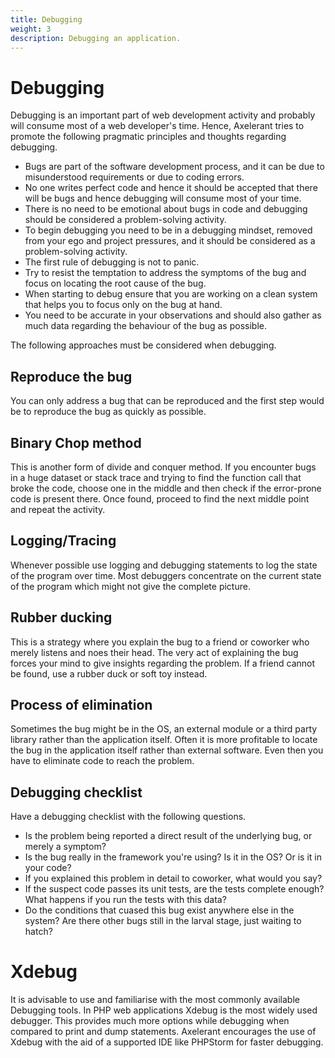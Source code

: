 ```yaml
---
title: Debugging 
weight: 3
description: Debugging an application. 
---
```


# Debugging

Debugging is an important part of web development activity and probably will consume most of a 
web developer's time.  Hence, Axelerant tries to promote the following pragmatic principles and thoughts 
regarding debugging. 

* Bugs are part of the software development process, and it can be due to misunderstood requirements or due to coding errors. 
* No one writes perfect code and hence it should be accepted that there will be bugs and hence debugging will consume 
most of your time. 
* There is no need to be emotional about bugs in code and debugging should be considered a problem-solving activity. 
* To begin debugging you need to be in a debugging mindset, removed from your ego and project pressures, and it should
be considered as a problem-solving activity. 
* The first rule of debugging is not to panic. 
* Try to resist the temptation to address the symptoms of the bug and focus on locating the root cause of the bug. 
* When starting to debug ensure that you are working on a clean system that helps you to focus only on the bug at hand.
* You need to be accurate in your observations and should also gather as much data regarding the behaviour of the bug as possible. 

The following approaches must be considered when debugging. 

## Reproduce the bug

You can only address a bug that can be reproduced and the first step would be to reproduce the bug as quickly as possible. 

## Binary Chop method

This is another form of divide and conquer method. If you encounter bugs in a huge dataset or stack trace and trying to
find the function call that broke the code, choose one in the middle and then check if the error-prone code is present
there. Once found, proceed to find the next middle point and repeat the activity. 

## Logging/Tracing

Whenever possible use logging and debugging statements to log the state of the program over time. Most debuggers concentrate
on the current state of the program which might not give the complete picture. 

## Rubber ducking

This is a strategy where you explain the bug to a friend or coworker who merely listens and noes their head. The very act of explaining the bug forces your mind
to give insights regarding the problem. If a friend cannot be found, use a rubber duck or soft toy instead. 

## Process of elimination

Sometimes the bug might be in the OS, an external module or a third party library rather than the application itself. Often
it is more profitable to locate the bug in the application itself rather than external software. Even then you have to eliminate code to reach the problem. 

## Debugging checklist 

Have a debugging checklist with the following questions. 

* Is the problem being reported a direct result of the underlying bug, or merely a symptom?
* Is the bug really in the framework you're using? Is it in the OS? Or is it in your code?
* If you explained this problem in detail to coworker, what would you say?
* If the suspect code passes its unit tests, are the tests complete enough? What happens if you run the tests with this data?
* Do the conditions that cuased this bug exist anywhere else in the system? Are there other bugs still in the larval stage, just waiting to hatch?


# Xdebug
It is advisable to use and familiarise with the most commonly available Debugging tools. In PHP web applications Xdebug is the most widely used debugger. This provides much more options while debugging
when compared to print and dump statements. Axelerant encourages the use of Xdebug with the aid of a supported IDE
like PHPStorm for faster debugging. 


